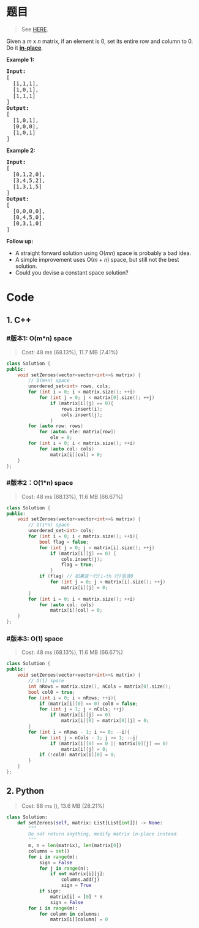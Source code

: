 # 题目

> See [HERE](https://leetcode.com/problems/set-matrix-zeroes/).

<div><p>Given a <em>m</em> x <em>n</em> matrix, if an element is 0, set its entire row and column to 0. Do it <a href="https://en.wikipedia.org/wiki/In-place_algorithm" target="_blank"><strong>in-place</strong></a>.</p>

<p><strong>Example 1:</strong></p>

<pre><strong>Input:</strong> 
[
&nbsp; [1,1,1],
&nbsp; [1,0,1],
&nbsp; [1,1,1]
]
<strong>Output:</strong> 
[
&nbsp; [1,0,1],
&nbsp; [0,0,0],
&nbsp; [1,0,1]
]
</pre>

<p><strong>Example 2:</strong></p>

<pre><strong>Input:</strong> 
[
&nbsp; [0,1,2,0],
&nbsp; [3,4,5,2],
&nbsp; [1,3,1,5]
]
<strong>Output:</strong> 
[
&nbsp; [0,0,0,0],
&nbsp; [0,4,5,0],
&nbsp; [0,3,1,0]
]
</pre>

<p><strong>Follow up:</strong></p>

<ul>
	<li>A straight forward solution using O(<em>m</em><em>n</em>) space is probably a bad idea.</li>
	<li>A simple improvement uses O(<em>m</em> + <em>n</em>) space, but still not the best solution.</li>
	<li>Could you devise a constant space solution?</li>
</ul>
</div>

# Code

## 1. C++

### #版本1: O(m*n) space

> Cost: 48 ms (68.13%), 11.7 MB (7.41%)

```C++
class Solution {
public:
    void setZeroes(vector<vector<int>>& matrix) {
        // O(m+n) space
        unordered_set<int> rows, cols;
        for (int i = 0; i < matrix.size(); ++i)
            for (int j = 0; j < matrix[0].size(); ++j)
                if (matrix[i][j] == 0){
                    rows.insert(i);
                    cols.insert(j);
                }
        for (auto row: rows)
            for (auto& ele: matrix[row])
                ele = 0;
        for (int i = 0; i < matrix.size(); ++i)
            for (auto col: cols)
                matrix[i][col] = 0;
    }
};
```

### #版本2：O(1*n) space

> Cost: 48 ms (68.13%), 11.6 MB (66.67%)

```C++
class Solution {
public:
    void setZeroes(vector<vector<int>>& matrix) {
        // O(1*n) space
        unordered_set<int> cols;
        for (int i = 0; i < matrix.size(); ++i){
            bool flag = false;
            for (int j = 0; j < matrix[i].size(); ++j)
                if (matrix[i][j] == 0) {
                    cols.insert(j);
                    flag = true;
                }
            if (flag) // 如果这一行(i-th 行)包含0
                for (int j = 0; j < matrix[i].size(); ++j)
                    matrix[i][j] = 0;
        }
        for (int i = 0; i < matrix.size(); ++i)
            for (auto col: cols)
                matrix[i][col] = 0;
    }
};
```

### #版本3: O(1) space

> Cost: 48 ms (68.13%), 11.6 MB (66.67%)

```C++
class Solution {
public:
    void setZeroes(vector<vector<int>>& matrix) {
        // O(1) space
        int nRows = matrix.size(), nCols = matrix[0].size();
        bool col0 = true;
        for (int i = 0; i < nRows; ++i){
            if (matrix[i][0] == 0) col0 = false;
            for (int j = 1; j < nCols; ++j)
                if (matrix[i][j] == 0)
                    matrix[i][0] = matrix[0][j] = 0;
        }
        for (int i = nRows - 1; i >= 0; --i){
            for (int j = nCols - 1; j >= 1; --j)
                if (matrix[i][0] == 0 || matrix[0][j] == 0)
                    matrix[i][j] = 0;
            if (!col0) matrix[i][0] = 0;
        }
    }
};
```

## 2. Python

> Cost: 88 ms (), 13.6 MB (28.21%)

```python
class Solution:
    def setZeroes(self, matrix: List[List[int]]) -> None:
        """
        Do not return anything, modify matrix in-place instead.
        """
        m, n = len(matrix), len(matrix[0])
        columns = set()
        for i in range(m):
            sign = False
            for j in range(n):
                if not matrix[i][j]:
                    columns.add(j)
                    sign = True
            if sign:
                matrix[i] = [0] * n
                sign = False
        for i in range(m):
            for column in columns:
                matrix[i][column] = 0
```
